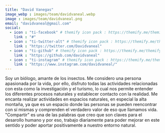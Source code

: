 ```yaml
---
title: "David Vanegas"
image_webp : images/team/davidvaneal.webp
image : images/team/davidvaneal.png
email: "davidvaneal@gmail.com"
social:
  - icon : "ti-facebook" # themify icon pack : https://themify.me/themify-icons
    link : "#"
  - icon : "ti-twitter-alt" # themify icon pack : https://themify.me/themify-icons
    link : "https://twitter.com/Davidvaneal"
  - icon : "ti-github" # themify icon pack : https://themify.me/themify-icons
    link : "https://github.com/davidvaneal"
  - icon : "ti-instagram" # themify icon pack : https://themify.me/themify-icons
    link : "https://www.instagram.com/davidvaneal/"
---
```


Soy un biólogo, amante de los insectos. Me considero una persona apasionada por la vida, por ello, disfruto todas las actividades relacionadas con esta como la investigación y el turismo, lo cual nos permite entender los diferentes procesos naturales y establecer contacto con la realidad. Me encanta realizar actividades en espacios naturales, en especial la alta montaña, ya que es un espacio donde las personas se pueden reencontrar con sí mismas y comprenden el verdadero valor de eso que llamamos vida. "Compartir" es una de las palabras que creo que son claves para el desarollo humano y por eso, trabajo diariamente para poder mejorar en este sentido y poder aportar positivamente a nuestro entorno natural.